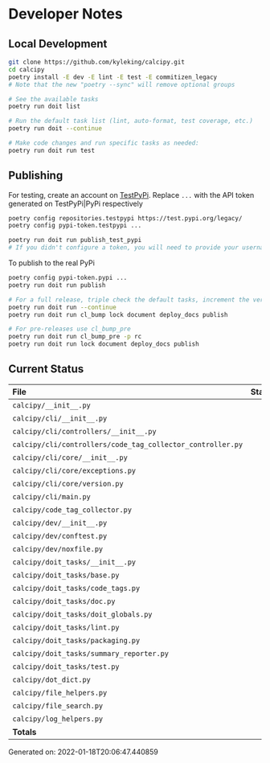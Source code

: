 # Developer Notes

## Local Development

```sh
git clone https://github.com/kyleking/calcipy.git
cd calcipy
poetry install -E dev -E lint -E test -E commitizen_legacy
# Note that the new "poetry --sync" will remove optional groups

# See the available tasks
poetry run doit list

# Run the default task list (lint, auto-format, test coverage, etc.)
poetry run doit --continue

# Make code changes and run specific tasks as needed:
poetry run doit run test
```

## Publishing

For testing, create an account on [TestPyPi](https://test.pypi.org/legacy/). Replace `...` with the API token generated on TestPyPi|PyPi respectively

```sh
poetry config repositories.testpypi https://test.pypi.org/legacy/
poetry config pypi-token.testpypi ...

poetry run doit run publish_test_pypi
# If you didn't configure a token, you will need to provide your username and password to publish
```

To publish to the real PyPi

```sh
poetry config pypi-token.pypi ...
poetry run doit run publish

# For a full release, triple check the default tasks, increment the version, rebuild documentation, and publish!
poetry run doit run --continue
poetry run doit run cl_bump lock document deploy_docs publish

# For pre-releases use cl_bump_pre
poetry run doit run cl_bump_pre -p rc
poetry run doit run lock document deploy_docs publish
```

## Current Status

<!-- {cts} COVERAGE -->
| File                                                       |   Statements |   Missing |   Excluded | Coverage   |
|:-----------------------------------------------------------|-------------:|----------:|-----------:|:-----------|
| `calcipy/__init__.py`                                      |            9 |         0 |          0 | 100.0%     |
| `calcipy/cli/__init__.py`                                  |            0 |         0 |          0 | 100.0%     |
| `calcipy/cli/controllers/__init__.py`                      |            0 |         0 |          0 | 100.0%     |
| `calcipy/cli/controllers/code_tag_collector_controller.py` |           26 |        12 |          0 | 53.8%      |
| `calcipy/cli/core/__init__.py`                             |            0 |         0 |          0 | 100.0%     |
| `calcipy/cli/core/exceptions.py`                           |            2 |         0 |          0 | 100.0%     |
| `calcipy/cli/core/version.py`                              |            8 |         8 |          0 | 0.0%       |
| `calcipy/cli/main.py`                                      |           38 |        19 |          0 | 50.0%      |
| `calcipy/code_tag_collector.py`                            |          113 |        15 |          0 | 86.7%      |
| `calcipy/dev/__init__.py`                                  |            0 |         0 |          0 | 100.0%     |
| `calcipy/dev/conftest.py`                                  |           16 |         0 |         23 | 100.0%     |
| `calcipy/dev/noxfile.py`                                   |           23 |         1 |         90 | 95.7%      |
| `calcipy/doit_tasks/__init__.py`                           |           13 |         0 |          0 | 100.0%     |
| `calcipy/doit_tasks/base.py`                               |           50 |        10 |          3 | 80.0%      |
| `calcipy/doit_tasks/code_tags.py`                          |           10 |         0 |          0 | 100.0%     |
| `calcipy/doit_tasks/doc.py`                                |          136 |         7 |          5 | 94.9%      |
| `calcipy/doit_tasks/doit_globals.py`                       |          168 |         5 |          8 | 97.0%      |
| `calcipy/doit_tasks/lint.py`                               |           89 |         5 |          0 | 94.4%      |
| `calcipy/doit_tasks/packaging.py`                          |          134 |        14 |          3 | 89.6%      |
| `calcipy/doit_tasks/summary_reporter.py`                   |           23 |         0 |         40 | 100.0%     |
| `calcipy/doit_tasks/test.py`                               |           58 |         9 |          0 | 84.5%      |
| `calcipy/dot_dict.py`                                      |            7 |         0 |          0 | 100.0%     |
| `calcipy/file_helpers.py`                                  |           78 |         6 |          3 | 92.3%      |
| `calcipy/file_search.py`                                   |           34 |         0 |          2 | 100.0%     |
| `calcipy/log_helpers.py`                                   |           61 |         6 |          0 | 90.2%      |
| **Totals**                                                 |         1096 |       117 |        177 | 89.3%      |

Generated on: 2022-01-18T20:06:47.440859
<!-- {cte} -->
